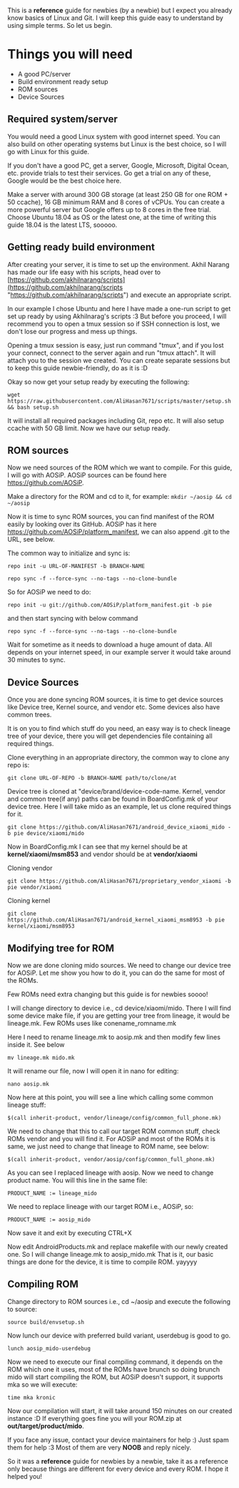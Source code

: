 This is a **reference** guide for newbies (by a newbie) but I expect you already know basics of Linux and Git. I will keep this guide easy to understand by using simple terms. So let us begin.

# Things you will need
- A good PC/server
- Build environment ready setup
- ROM sources
- Device Sources

## Required system/server
You would need a good Linux system with good internet speed. You can also build on other operating systems but Linux is the best choice, so I will go with Linux for this guide.

If you don't have a good PC, get a server, Google, Microsoft, Digital Ocean, etc. provide trials to test their services. Go get a trial on any of these, Google would be the best choice here.

Make a server with around 300 GB storage (at least 250 GB for one ROM + 50 ccache), 16 GB minimum RAM and 8 cores of vCPUs. You can create a more powerful server but Google offers up to 8 cores in the free trial. Choose Ubuntu 18.04 as OS or the latest one, at the time of writing this guide 18.04 is the latest LTS, sooooo.

## Getting ready build environment
After creating your server, it is time to set up the environment. Akhil Narang has made our life easy with his scripts, head over to [https://github.com/akhilnarang/scripts](https://github.com/akhilnarang/scripts "https://github.com/akhilnarang/scripts") and execute an appropriate script.

In our example I chose Ubuntu and here I have made a one-run script to get set up ready by using Akhilnarag's scripts :3
But before you proceed, I will recommend you to open a tmux session so if SSH connection is lost, we don't lose our progress and mess up things.

Opening a tmux session is easy, just run command "tmux", and if you lost your connect, connect to the server again and run "tmux attach". It will attach you to the session we created. You can create separate sessions but to keep this guide newbie-friendly, do as it is :D

Okay so now get your setup ready by executing the following:

`wget https://raw.githubusercontent.com/AliHasan7671/scripts/master/setup.sh && bash setup.sh`

It will install all required packages including Git, repo etc. It will also setup ccache with 50 GB limit. Now we have our setup ready.

## ROM sources
Now we need sources of the ROM which we want to compile. For this guide, I will go with AOSiP. AOSiP sources can be found here https://github.com/AOSiP.

Make a directory for the ROM and cd to it, for example:
`mkdir ~/aosip && cd ~/aosip`

Now it is time to sync ROM sources, you can find manifest of the ROM easily by looking over its GitHub. AOSiP has it here 
https://github.com/AOSiP/platform_manifest, we can also append .git to the URL, see below.

The common way to initialize and sync is:

`repo init -u URL-OF-MANIFEST -b BRANCH-NAME`

`repo sync -f --force-sync --no-tags --no-clone-bundle`

So for AOSiP we need to do:

`repo init -u git://github.com/AOSiP/platform_manifest.git -b pie`

and then start syncing with below command

`repo sync -f --force-sync --no-tags --no-clone-bundle`

Wait for sometime as it needs to download a huge amount of data. All depends on your internet speed, in our example server it would take around 30 minutes to sync.

## Device Sources
Once you are done syncing ROM sources, it is time to get device sources like Device tree, Kernel source, and vendor etc. Some devices also have common trees.

It is on you to find which stuff do you need, an easy way is to check lineage tree of your device, there you will get dependencies file containing all required things.

Clone everything in an appropriate directory, the common way to clone any repo is:

`git clone URL-OF-REPO -b BRANCH-NAME path/to/clone/at`

Device tree is cloned at "device/brand/device-code-name. Kernel, vendor and common tree(if any) paths can be found in BoardConfig.mk of your device tree. Here I will take mido as an example, let us clone required things for it.

`git clone https://github.com/AliHasan7671/android_device_xiaomi_mido -b pie device/xiaomi/mido`

Now in BoardConfig.mk I can see that my kernel should be at **kernel/xiaomi/msm853** and vendor should be at **vendor/xiaomi**

Cloning vendor

`git clone https://github.com/AliHasan7671/proprietary_vendor_xiaomi -b pie vendor/xiaomi`

Cloning kernel

`git clone https://github.com/AliHasan7671/android_kernel_xiaomi_msm8953 -b pie kernel/xiaomi/msm8953`

## Modifying tree for ROM
Now we are done cloning mido sources. We need to change our device tree for AOSiP. Let me show you how to do it, you can do the same for most of the ROMs.

Few ROMs need extra changing but this guide is for newbies soooo!

I will change directory to device i.e., cd device/xiaomi/mido. There I will find some device make file, if you are getting your tree from lineage, it would be lineage.mk. Few ROMs uses like conename_romname.mk

Here I need to rename lineage.mk to aosip.mk and then modify few lines inside it. See below

`mv lineage.mk mido.mk`

It will rename our file, now I will open it in nano for editing:

`nano aosip.mk`

Now here at this point, you will see a line which calling some common lineage stuff:

`$(call inherit-product, vendor/lineage/config/common_full_phone.mk)`

We need to change that this to call our target ROM common stuff, check ROMs vendor and you will find it. For AOSiP and most of the ROMs it is same, we just need to change that lineage to ROM name, see below:

`$(call inherit-product, vendor/aosip/config/common_full_phone.mk)`

As you can see I replaced lineage with aosip. Now we need to change product name. You will this line in the same file:

`PRODUCT_NAME := lineage_mido`

We need to replace lineage with our target ROM i.e., AOSiP, so:

`PRODUCT_NAME := aosip_mido`

Now save it and exit by executing CTRL+X

Now edit AndroidProducts.mk and replace makefile with our newly created one. So I will change lineage.mk to aosip_mido.mk
That is it, our basic things are done for the device, it is time to compile ROM. yayyyy

## Compiling ROM
Change directory to ROM sources i.e., cd ~/aosip and execute the following to source:

`source build/envsetup.sh`

Now lunch our device with preferred build variant, userdebug is good to go.

`lunch aosip_mido-userdebug`

Now we need to execute our final compiling command, it depends on the ROM which one it uses, most of the ROMs have brunch so doing brunch mido will start compiling the ROM, but AOSiP doesn't support, it supports mka so we will execute:

`time mka kronic`

Now our compilation will start, it will take around 150 minutes on our created instance :D If everything goes fine you will your ROM.zip at **out/target/product/mido**.

If you face any issue, contact your device maintainers for help :) Just spam them for help :3 Most of them are very **NOOB** and reply nicely.

So it was a **reference** guide for newbies by a newbie, take it as a reference only because things are different for every device and every ROM. I hope it helped you!
